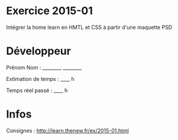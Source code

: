 # Exercice 2015-01
Intégrer la home learn en HMTL et CSS à partir d'une maquette PSD

# Développeur
Prénom Nom : ________ ________

Extimation de temps : ____ h

Temps réel passé : ____ h

# Infos

Consignes : http://learn.thenew.fr/ex/2015-01.html
